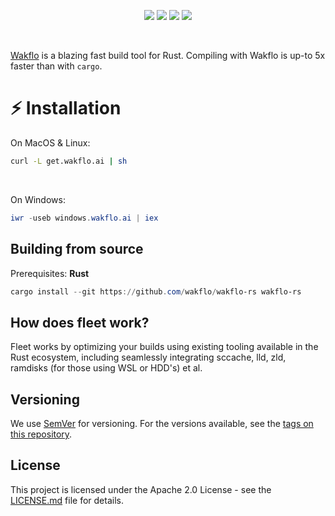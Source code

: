 <p align="center">
  <img src="https://img.shields.io/badge/version-1.0.0--beta-green"> <img src="https://img.shields.io/github/license/wakflo/fleet?color=pink"> <img src="https://img.shields.io/tokei/lines/github/wakflo/fleet?color=white&label=lines%20of%20code"> <img src="https://img.shields.io/github/languages/top/wakflo/fleet?color=%230xfffff">
</p>

<br>


[Wakflo](https://wakflo.ai) is a blazing fast build tool for Rust. Compiling with Wakflo is up-to 5x faster than with `cargo`.
<br>

# :zap: Installation

On MacOS & Linux:
```bash
curl -L get.wakflo.ai | sh
```
<br>

On Windows:
```powershell
iwr -useb windows.wakflo.ai | iex
```

## Building from source
Prerequisites: **Rust**
```powershell
cargo install --git https://github.com/wakflo/wakflo-rs wakflo-rs
```


## How does fleet work?

Fleet works by optimizing your builds using existing tooling available in the Rust ecosystem, including seamlessly integrating sccache, lld, zld, ramdisks (for those using WSL or HDD's) et al.

## Versioning

We use [SemVer](http://semver.org/) for versioning. For the versions available, see the [tags on this repository](https://github.com/wakflo/fleet/tags).

## License

This project is licensed under the Apache 2.0 License - see the [LICENSE.md](LICENSE) file for details.
